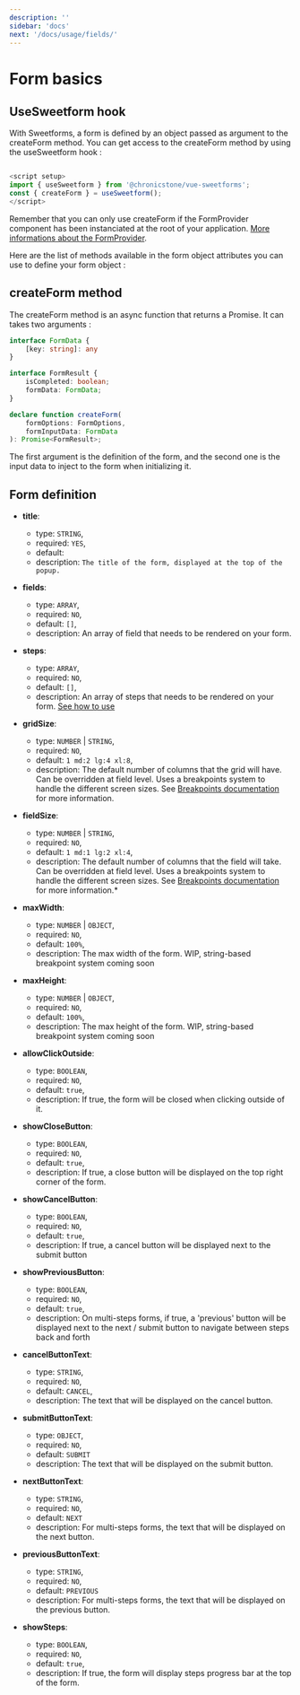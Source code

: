 ```yaml
---
description: ''
sidebar: 'docs'
next: '/docs/usage/fields/'  
---
```


# Form basics

## UseSweetform hook

With Sweetforms, a form is defined by an object passed as argument to the createForm method. You can get access to the createForm method by using the useSweetform hook :

```js

<script setup>
import { useSweetform } from '@chronicstone/vue-sweetforms';
const { createForm } = useSweetform();
</script>
```
Remember that you can only use createForm if the FormProvider component has been instanciated at the root of your application. [More informations about the FormProvider](/docs/installation#formprovider).

Here are the list of methods available in the form object attributes you can use to define your form object :

## createForm method

The createForm method is an async function that returns a Promise. It can takes two arguments : 

```typescript
interface FormData {
    [key: string]: any
}

interface FormResult {
    isCompleted: boolean;
    formData: FormData;
}

declare function createForm(
    formOptions: FormOptions, 
    formInputData: FormData
): Promise<FormResult>;


```

The first argument is the definition of the form, and the second one is the input data to inject to the form when initializing it.

## Form definition

- **title**:
    - type: `STRING`,
    - required: `YES`,
    - default:
    - description: `The title of the form, displayed at the top of the popup.`

- **fields**:
    - type: `ARRAY`,
    - required: `NO`,
    - default: `[]`,
    - description: An array of field that needs to be rendered on your form.

- **steps**:
    - type: `ARRAY`,
    - required: `NO`,
    - default: `[]`,
    - description: An array of steps that needs to be rendered on your form. [See how to use](#steps)

- **gridSize**:
    - type: `NUMBER` | `STRING`,
    - required: `NO`,
    - default: `1 md:2 lg:4 xl:8`,
    - description: The default number of columns that the grid will have. Can be overridden at field level. Uses a breakpoints system to handle the different screen sizes. See [Breakpoints documentation](/docs/usage/breakpoints) for more information.

- **fieldSize**:
    - type: `NUMBER` | `STRING`,
    - required: `NO`,
    - default: `1 md:1 lg:2 xl:4`,
    - description: The default number of columns that the field will take. Can be overridden at field level. Uses a breakpoints system to handle the different screen sizes. See [Breakpoints documentation](/docs/usage/breakpoints) for more information.*

- **maxWidth**:
    - type: `NUMBER` | `OBJECT`,
    - required: `NO`,
    - default: `100%`,
    - description: The max width of the form. WIP, string-based breakpoint system coming soon

- **maxHeight**:
    - type: `NUMBER` | `OBJECT`,
    - required: `NO`,
    - default: `100%`,
    - description: The max height of the form. WIP, string-based breakpoint system coming soon

- **allowClickOutside**:
    - type: `BOOLEAN`,
    - required: `NO`,
    - default: `true`,
    - description: If true, the form will be closed when clicking outside of it.

- **showCloseButton**:
    - type: `BOOLEAN`,
    - required: `NO`,
    - default: `true`,
    - description: If true, a close button will be displayed on the top right corner of the form.

- **showCancelButton**:
    - type: `BOOLEAN`,
    - required: `NO`,
    - default: `true`,
    - description: If true, a cancel button will be displayed next to the submit button

- **showPreviousButton**:
    - type: `BOOLEAN`,
    - required: `NO`,
    - default: `true`,
    - description: On multi-steps forms, if true, a 'previous' button will be displayed next to the next / submit button to navigate between steps back and forth

- **cancelButtonText**:
    - type: `STRING`,
    - required: `NO`,
    - default: `CANCEL`,
    - description: The text that will be displayed on the cancel button.

- **submitButtonText**:
    - type: `OBJECT`,
    - required: `NO`,
    - default: `SUBMIT`
    - description: The text that will be displayed on the submit button.

- **nextButtonText**:
    - type: `STRING`,
    - required: `NO`,
    - default: `NEXT`
    - description: For multi-steps forms, the text that will be displayed on the next button.

- **previousButtonText**:
    - type: `STRING`,
    - required: `NO`,
    - default: `PREVIOUS`
    - description: For multi-steps forms, the text that will be displayed on the previous button.

- **showSteps**:
    - type: `BOOLEAN`,
    - required: `NO`,
    - default: `true`,
    - description: If true, the form will display steps progress bar at the top of the form.